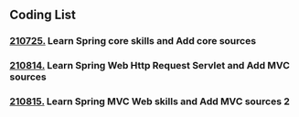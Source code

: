 ## Coding List
### [210725.](https://github.com/yujiah-github/learning-spring-archiving/tree/main/core) Learn Spring core skills and Add core sources
### [210814.](https://github.com/yujiah-github/learning-spring-archiving/tree/main/servlet) Learn Spring Web Http Request Servlet and Add MVC sources
### [210815.](https://github.com/yujiah-github/learning-spring-archiving/tree/main/servlet) Learn Spring MVC Web skills and Add MVC sources 2
